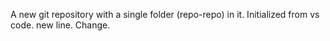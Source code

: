 A new git repository with a single folder (repo-repo) in it. Initialized from vs code.
new line. Change.

